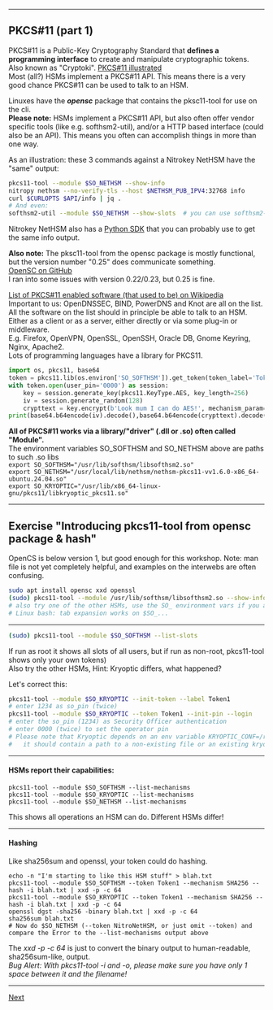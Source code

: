 -----------------------------
## PKCS#11 (part 1)
PKCS#11 is a Public-Key Cryptography Standard that **defines a programming interface** to create and
manipulate cryptographic tokens.  
Also known as "Cryptoki".
[PKCS#11 illustrated](https://github.com/tpm2-software/tpm2-pkcs11/blob/master/docs/illustrations/pkcs11_api_classification.png)  
Most (all?) HSMs implement a PKCS#11 API. This means there is a very good chance PKCS#11 can be used to talk to an HSM.

Linuxes have the ***opensc*** package that contains the pksc11-tool for use on the cli.  
**Please note:** HSMs implement a PKCS#11 API, but also often offer vendor specific tools (like e.g. softhsm2-util), and/or a HTTP based interface (could also be an API). This means you often can accomplish things in  more than one way.

As an illustration: these 3 commands against a Nitrokey NetHSM have the "same" output:
``` bash
pkcs11-tool --module $SO_NETHSM --show-info
nitropy nethsm --no-verify-tls --host $NETHSM_PUB_IPV4:32768 info
curl $CURLOPTS $API/info | jq .
# And even:
softhsm2-util --module $SO_NETHSM --show-slots  # you can use softhsm2-util with a different HSM!
```
Nitrokey NetHSM also has a [Python SDK](https://github.com/Nitrokey/nethsm-sdk-py/) that you can probably use to get the same info output.  

**Also note:** The pksc11-tool from the opensc package is mostly functional, but the version number "0.25" does communicate something.  
[OpenSC on GitHub](https://github.com/OpenSC/OpenSC)  
I ran into some issues with version 0.22/0.23, but 0.25 is fine.  

[List of PKCS#11 enabled software (that used to be) on Wikipedia](https://web.archive.org/web/20240405121602/https://en.wikipedia.org/wiki/List_of_applications_using_PKCS_11#expand)  
Important to us: OpenDNSSEC, BIND, PowerDNS and Knot are all on the list.  
All the software on the list should in principle be able to talk to an HSM.  
Either as a client or as a server, either directly or via some plug-in or middleware.  
E.g. Firefox, OpenVPN, OpenSSL, OpenSSH, Oracle DB, Gnome Keyring, Nginx, Apache2.  
Lots of programming languages have a library for PKCS11.
``` python
import os, pkcs11, base64
token = pkcs11.lib(os.environ['SO_SOFTHSM']).get_token(token_label='Token1')
with token.open(user_pin='0000') as session:
    key = session.generate_key(pkcs11.KeyType.AES, key_length=256)
    iv = session.generate_random(128)
    crypttext = key.encrypt(b'Look mum I can do AES!', mechanism_param=iv)
print(base64.b64encode(iv).decode(),base64.b64encode(crypttext).decode())
```

**All of PKCS#11 works via a library/"driver" (.dll or .so) often called
"Module".**  
The environment variables SO_SOFTHSM and SO_NETHSM above are paths to such .so libs  
`export SO_SOFTHSM="/usr/lib/softhsm/libsofthsm2.so"`  
`export SO_NETHSM="/usr/local/lib/nethsm/nethsm-pkcs11-vv1.6.0-x86_64-ubuntu.24.04.so"`  
`export SO_KRYOPTIC="/usr/lib/x86_64-linux-gnu/pkcs11/libkryoptic_pkcs11.so"`  

-----------------
## Exercise "Introducing pkcs11-tool from opensc package & hash"
OpenCS is below version 1, but good enough for this
workshop. Note: man file is not yet completely helpful, and examples 
on the interwebs are often confusing.

``` bash
sudo apt install opensc xxd openssl
(sudo) pkcs11-tool --module /usr/lib/softhsm/libsofthsm2.so --show-info
# also try one of the other HSMs, use the SO_ environment vars if you are tired of typing
# Linux bash: tab expansion works on $SO_...
```

-----------
``` bash
(sudo) pkcs11-tool --module $SO_SOFTHSM --list-slots
```
If run as root it shows all slots of all users, but if run as non-root, pkcs11-tool shows only your own tokens)  
Also try the other HSMs, Hint: Kryoptic differs, what happened?

Let's correct this:
``` bash
pkcs11-tool --module $SO_KRYOPTIC --init-token --label Token1
# enter 1234 as so_pin (twice)
pkcs11-tool --module $SO_KRYOPTIC --token Token1 --init-pin --login
# enter the so_pin (1234) as Security Officer authentication
# enter 0000 (twice) to set the operator pin
# Please note that Kryoptic depends on an env variable KRYOPTIC_CONF=/root/token.sql
#   it should contain a path to a non-existing file or an existing kryoptic sqlite database
```

------------------

#### HSMs report their capabilities:
```
pkcs11-tool --module $SO_SOFTHSM --list-mechanisms
pkcs11-tool --module $SO_KRYOPTIC --list-mechanisms
pkcs11-tool --module $SO_NETHSM --list-mechanisms
```
This shows all operations an HSM can do. Different HSMs differ!

-----------------

#### Hashing
Like sha256sum and openssl, your token could do hashing.
```
echo -n "I'm starting to like this HSM stuff" > blah.txt
pkcs11-tool --module $SO_SOFTHSM --token Token1 --mechanism SHA256 --hash -i blah.txt | xxd -p -c 64
pkcs11-tool --module $SO_KRYOPTIC --token Token1 --mechanism SHA256 --hash -i blah.txt | xxd -p -c 64
openssl dgst -sha256 -binary blah.txt | xxd -p -c 64
sha256sum blah.txt
# Now do $SO_NETHSM (--token NitroNetHSM, or just omit --token) and compare the Error to the --list-mechanisms output above
```
The *xxd -p -c 64* is just to convert the binary output to human-readable, sha256sum-like, output.  
*Bug Alert: With pkcs11-tool -i and -o, please make sure you have only 1 space between it and the filename!*  

---------------

[Next](https://github.com/niek-sidn/hsm_workshop_nethsm/blob/main/Slide16.md)
